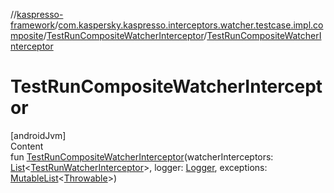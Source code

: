 //[kaspresso-framework](../../index.md)/[com.kaspersky.kaspresso.interceptors.watcher.testcase.impl.composite](../index.md)/[TestRunCompositeWatcherInterceptor](index.md)/[TestRunCompositeWatcherInterceptor](-test-run-composite-watcher-interceptor.md)



# TestRunCompositeWatcherInterceptor  
[androidJvm]  
Content  
fun [TestRunCompositeWatcherInterceptor](-test-run-composite-watcher-interceptor.md)(watcherInterceptors: [List](https://kotlinlang.org/api/latest/jvm/stdlib/kotlin.collections/-list/index.html)<[TestRunWatcherInterceptor](../../com.kaspersky.kaspresso.interceptors.watcher.testcase/-test-run-watcher-interceptor/index.md)>, logger: [Logger](../../com.kaspersky.kaspresso.logger/-logger/index.md), exceptions: [MutableList](https://kotlinlang.org/api/latest/jvm/stdlib/kotlin.collections/-mutable-list/index.html)<[Throwable](https://kotlinlang.org/api/latest/jvm/stdlib/kotlin/-throwable/index.html)>)  



